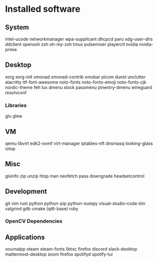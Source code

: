 # Installed software

## System

intel-ucode
networkmanager
wpa-supplicant
dhcpcd
paru
xdg-user-dirs
ddclient
openssh
zsh oh-my-zsh
tmux
pulsemixer
playerctl
nvidia nvidia-prime

## Desktop

xorg xorg-init
xmonad xmonad-contrib
xmobar
picom
dunst
unclutter
alacritty
ttf-font-awesome
noto-fonts noto-fonts-emoji noto-fonts-cjk
nordic-theme
feh
lux
dmenu
slock
passmenu
pinentry-dmenu
wireguard resolvconf 

### Libraries

glu
glew

## VM

qemu
libvirt
edk2-ovmf
virt-manager
iptables-nft
dnsmasq
looking-glass
iotop

## Misc

glxinfo
zip
unzip
htop
man
neofetch
pass
downgrade
headsetcontrol

## Development

git
vim
rust
python python-pip python-numpy
visual-studio-code-bin
valgrind
gdb
cmake (qt6-base)
ruby

### OpenCV Dependencies

## Applications

xournalpp
steam steam-fonts libtxc
firefox
discord
slack-desktop
mattermost-desktop
zoom
firefox
spotifyd spotify-tui

